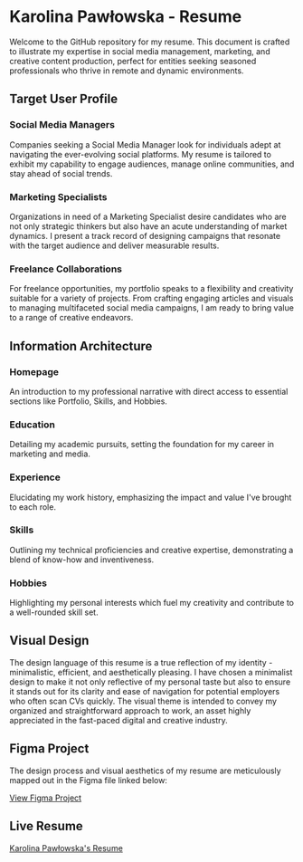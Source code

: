 # Karolina Pawłowska - Resume

Welcome to the GitHub repository for my resume. This document is crafted to illustrate my expertise in social media management, marketing, and creative content production, perfect for entities seeking seasoned professionals who thrive in remote and dynamic environments.

## Target User Profile

### Social Media Managers
Companies seeking a Social Media Manager look for individuals adept at navigating the ever-evolving social platforms. My resume is tailored to exhibit my capability to engage audiences, manage online communities, and stay ahead of social trends.

### Marketing Specialists
Organizations in need of a Marketing Specialist desire candidates who are not only strategic thinkers but also have an acute understanding of market dynamics. I present a track record of designing campaigns that resonate with the target audience and deliver measurable results.

### Freelance Collaborations
For freelance opportunities, my portfolio speaks to a flexibility and creativity suitable for a variety of projects. From crafting engaging articles and visuals to managing multifaceted social media campaigns, I am ready to bring value to a range of creative endeavors.

## Information Architecture

### Homepage
An introduction to my professional narrative with direct access to essential sections like Portfolio, Skills, and Hobbies.

### Education
Detailing my academic pursuits, setting the foundation for my career in marketing and media.

### Experience
Elucidating my work history, emphasizing the impact and value I've brought to each role.

### Skills
Outlining my technical proficiencies and creative expertise, demonstrating a blend of know-how and inventiveness.

### Hobbies
Highlighting my personal interests which fuel my creativity and contribute to a well-rounded skill set.

## Visual Design

The design language of this resume is a true reflection of my identity - minimalistic, efficient, and aesthetically pleasing. I have chosen a minimalist design to make it not only reflective of my personal taste but also to ensure it stands out for its clarity and ease of navigation for potential employers who often scan CVs quickly. The visual theme is intended to convey my organized and straightforward approach to work, an asset highly appreciated in the fast-paced digital and creative industry.

## Figma Project

The design process and visual aesthetics of my resume are meticulously mapped out in the Figma file linked below:

[View Figma Project](https://www.figma.com/file/7usVmjyuesnOWiSjKtz01j/Hypermedia-project-1?type=design&node-id=0%3A1&mode=design&t=ARRde9hZIgQ7HcFY-1)

## Live Resume

[Karolina Pawłowska's Resume](https://karpawlowska.github.io/hypermedia1/)
